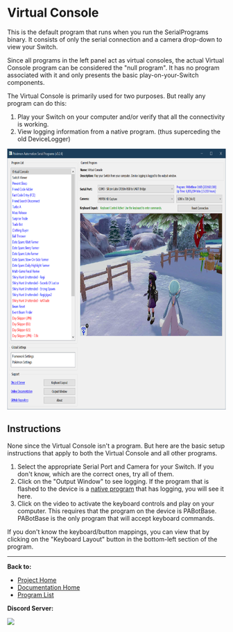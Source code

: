 # Virtual Console

This is the default program that runs when you run the SerialPrograms binary. It consists of only the serial connection and a camera drop-down to view your Switch.

Since all programs in the left panel act as virtual consoles, the actual Virtual Console program can be considered the "null program". It has no program associated with it and only presents the basic play-on-your-Switch components.

The Virtual Console is primarily used for two purposes. But really any program can do this:

1. Play your Switch on your computer and/or verify that all the connectivity is working.
2. View logging information from a native program. (thus superceding the old DeviceLogger)

<img src="images/VirtualConsole.png" height="600">

## Instructions

None since the Virtual Console isn't a program. But here are the basic setup instructions that apply to both the Virtual Console and all other programs.

1. Select the appropriate Serial Port and Camera for your Switch. If you don't know, which are the correct ones, try all of them.
2. Click on the "Output Window" to see logging. If the program that is flashed to the device is a [native program](../ProgramList.md#native-programs) that has logging, you will see it here.
3. Click on the video to activate the keyboard controls and play on your computer. This requires that the program on the device is PABotBase. PABotBase is the only program that will accept keyboard commands.

If you don't know the keyboard/button mappings, you can view that by clicking on the "Keyboard Layout" button in the bottom-left section of the program.





<hr>

**Back to:**
- [Project Home](/README.md)
- [Documentation Home](/Documentation/README.md)
- [Program List](/Documentation/ProgramList.md)

**Discord Server:** 

[<img src="https://canary.discordapp.com/api/guilds/695809740428673034/widget.png?style=banner2">](https://discord.gg/cQ4gWxN)
